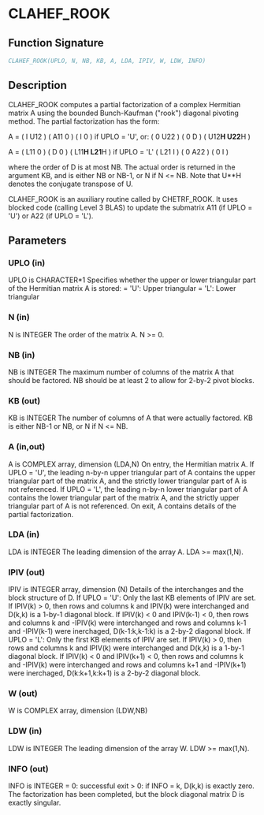 # CLAHEF_ROOK

## Function Signature

```fortran
CLAHEF_ROOK(UPLO, N, NB, KB, A, LDA, IPIV, W, LDW, INFO)
```

## Description


 CLAHEF_ROOK computes a partial factorization of a complex Hermitian
 matrix A using the bounded Bunch-Kaufman ("rook") diagonal pivoting
 method. The partial factorization has the form:

 A  =  ( I  U12 ) ( A11  0  ) (  I      0     )  if UPLO = 'U', or:
       ( 0  U22 ) (  0   D  ) ( U12**H U22**H )

 A  =  ( L11  0 ) (  D   0  ) ( L11**H L21**H )  if UPLO = 'L'
       ( L21  I ) (  0  A22 ) (  0      I     )

 where the order of D is at most NB. The actual order is returned in
 the argument KB, and is either NB or NB-1, or N if N <= NB.
 Note that U**H denotes the conjugate transpose of U.

 CLAHEF_ROOK is an auxiliary routine called by CHETRF_ROOK. It uses
 blocked code (calling Level 3 BLAS) to update the submatrix
 A11 (if UPLO = 'U') or A22 (if UPLO = 'L').

## Parameters

### UPLO (in)

UPLO is CHARACTER*1 Specifies whether the upper or lower triangular part of the Hermitian matrix A is stored: = 'U': Upper triangular = 'L': Lower triangular

### N (in)

N is INTEGER The order of the matrix A. N >= 0.

### NB (in)

NB is INTEGER The maximum number of columns of the matrix A that should be factored. NB should be at least 2 to allow for 2-by-2 pivot blocks.

### KB (out)

KB is INTEGER The number of columns of A that were actually factored. KB is either NB-1 or NB, or N if N <= NB.

### A (in,out)

A is COMPLEX array, dimension (LDA,N) On entry, the Hermitian matrix A. If UPLO = 'U', the leading n-by-n upper triangular part of A contains the upper triangular part of the matrix A, and the strictly lower triangular part of A is not referenced. If UPLO = 'L', the leading n-by-n lower triangular part of A contains the lower triangular part of the matrix A, and the strictly upper triangular part of A is not referenced. On exit, A contains details of the partial factorization.

### LDA (in)

LDA is INTEGER The leading dimension of the array A. LDA >= max(1,N).

### IPIV (out)

IPIV is INTEGER array, dimension (N) Details of the interchanges and the block structure of D. If UPLO = 'U': Only the last KB elements of IPIV are set. If IPIV(k) > 0, then rows and columns k and IPIV(k) were interchanged and D(k,k) is a 1-by-1 diagonal block. If IPIV(k) < 0 and IPIV(k-1) < 0, then rows and columns k and -IPIV(k) were interchanged and rows and columns k-1 and -IPIV(k-1) were inerchaged, D(k-1:k,k-1:k) is a 2-by-2 diagonal block. If UPLO = 'L': Only the first KB elements of IPIV are set. If IPIV(k) > 0, then rows and columns k and IPIV(k) were interchanged and D(k,k) is a 1-by-1 diagonal block. If IPIV(k) < 0 and IPIV(k+1) < 0, then rows and columns k and -IPIV(k) were interchanged and rows and columns k+1 and -IPIV(k+1) were inerchaged, D(k:k+1,k:k+1) is a 2-by-2 diagonal block.

### W (out)

W is COMPLEX array, dimension (LDW,NB)

### LDW (in)

LDW is INTEGER The leading dimension of the array W. LDW >= max(1,N).

### INFO (out)

INFO is INTEGER = 0: successful exit > 0: if INFO = k, D(k,k) is exactly zero. The factorization has been completed, but the block diagonal matrix D is exactly singular.

